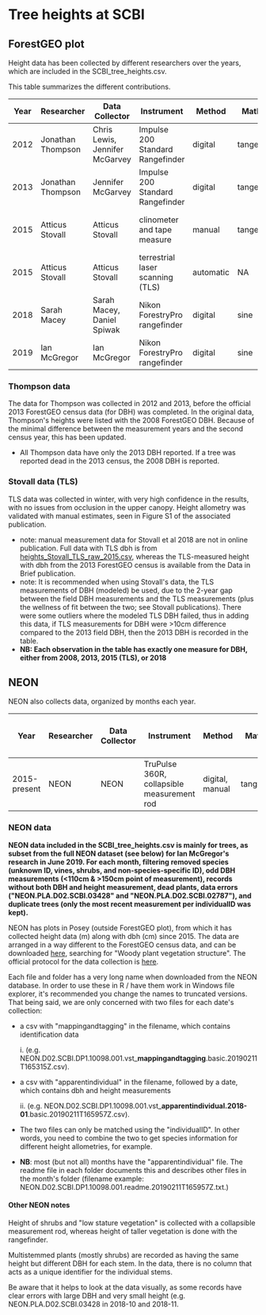 # Tree heights at SCBI

## ForestGEO plot
Height data has been collected by different researchers over the years, which are included in the SCBI_tree_heights.csv.

This table summarizes the different contributions.

|Year|Researcher|Data Collector|Instrument|Method|Math|# observations|Publication|
|---|----------|-------|-------|-----|-------|-----|--------|
|2012|Jonathan Thompson|Chris Lewis, Jennifer McGarvey|Impulse 200 Standard Rangefinder|digital|tangent|230|[Anderson-Texeira et al 2015](https://doi.org/10.1111/1365-2435.12470)
|2013|Jonathan Thompson|Jennifer McGarvey|Impulse 200 Standard Rangefinder|digital|tangent|60|[Anderson-Texeira et al 2015](https://doi.org/10.1111/1365-2435.12470)
|2015|Atticus Stovall|Atticus Stovall|clinometer and tape measure|manual|tangent|48|[Stovall et al 2018, For. Ecology & Man.](https://doi.org/10.1016/j.foreco.2018.06.004)
|2015|Atticus Stovall|Atticus Stovall|terrestrial laser scanning (TLS)|automatic|NA|329|[Stovall et al 2018 Data in Brief](https://doi.org/10.1016/j.dib.2018.06.046)
|2018|Sarah Macey|Sarah Macey, Daniel Spiwak |Nikon ForestryPro rangefinder|digital|sine|18
|2019|Ian McGregor|Ian McGregor|Nikon ForestryPro rangefinder|digital|sine|40

### Thompson data
The data for Thompson was collected in 2012 and 2013, before the official 2013 ForestGEO census data (for DBH) was completed. In the original data, Thompson's heights were listed with the 2008 ForestGEO DBH. Because of the minimal difference between the measurement years and the second census year, this has been updated. 
- All Thompson data have only the 2013 DBH reported. If a tree was reported dead in the 2013 census, the 2008 DBH is reported. 

### Stovall data (TLS)
TLS data was collected in winter, with very high confidence in the results, with no issues from occlusion in the upper canopy. Height allometry was validated with manual estimates, seen in Figure S1 of the associated publication.
- note: manual measurement data for Stovall et al 2018 are not in online publication. Full data with TLS dbh is from [heights_Stovall_TLS_raw_2015.csv](https://github.com/SCBI-ForestGEO/SCBI-ForestGEO-Data/tree/master/tree_dimensions/tree_heights/raw_data), whereas the TLS-measured height with dbh from the 2013 ForestGEO census is available from the Data in Brief publication.
- note: It is recommended when using Stovall's data, the TLS measurements of DBH (modeled) be used, due to the 2-year gap between the field DBH measurements and the TLS measurements (plus the wellness of fit between the two; see Stovall publications). There were some outliers where the modeled TLS DBH failed, thus in adding this data, if TLS measurements for DBH were >10cm difference compared to the 2013 field DBH, then the 2013 DBH is recorded in the table.
- **NB: Each observation in the table has exactly one measure for DBH, either from 2008, 2013, 2015 (TLS), or 2018**

## NEON
NEON also collects data, organized by months each year.

|Year|Researcher|Data Collector|Instrument|Method|Math|# observations|# observations full NEON dataset|
|---|----------|-------|-------|-----|-------|-----|--------|
|2015-present|NEON|NEON|TruPulse 360R, collapsible measurement rod|digital, manual|tangent|876 (to end 2018), included in SCBI_tree_heights.csv|6500 (to end 2018)


### NEON data
**NEON data included in the SCBI_tree_heights.csv is mainly for trees, as subset from the full NEON dataset (see below) for Ian McGregor's research in June 2019. For each month, filtering removed species (unknown ID, vines, shrubs, and non-species-specific ID), odd DBH measurements (<110cm & >150cm point of measurement), records without both DBH and height measurement, dead plants, data errors ("NEON.PLA.D02.SCBI.03428" and "NEON.PLA.D02.SCBI.02787"), and duplicate trees (only the most recent measurement per individualID was kept).**


NEON has plots in Posey (outside ForestGEO plot), from which it has collected height data (m) along with dbh (cm) since 2015. The data are arranged in a way different to the ForestGEO census data, and can be downloaded [here](https://data.neonscience.org/static/browse.html), searching for "Woody plant vegetation structure". The official protocol for the data collection is [here](https://data.neonscience.org/data-product-view?dpCode=DP1.10098.001).

Each file and folder has a very long name when downloaded from the NEON database. In order to use these in R / have them work in Windows file explorer, it's recommended you change the names to truncated versions. That being said, we are only concerned with two files for each date's collection:
- a csv with "mappingandtagging" in the filename, which contains identification data 
    
    i. (e.g. NEON.D02.SCBI.DP1.10098.001.vst_**mappingandtagging**.basic.20190211T165315Z.csv).
- a csv with "apparentindividual" in the filename, followed by a date, which contains dbh and height measurements

    ii. (e.g. NEON.D02.SCBI.DP1.10098.001.vst_**apparentindividual.2018-01**.basic.20190211T165957Z.csv).
- The two files can only be matched using the "individualID". In other words, you need to combine the two to get species information for different height allometries, for example.
- **NB**: most (but not all) months have the "apparentindividual" file. The readme file in each folder documents this and describes other files in the month's folder (filename example: NEON.D02.SCBI.DP1.10098.001.readme.20190211T165957Z.txt.)

#### Other NEON notes
Height of shrubs and "low stature vegetation" is collected with a collapsible measurement rod, whereas height of taller vegetation is done with the rangefinder.

Multistemmed plants (mostly shrubs) are recorded as having the same height but different DBH for each stem. In the data, there is no column that acts as a unique identifier for the individual stems.

Be aware that it helps to look at the data visually, as some records have clear errors with large DBH and very small height (e.g. NEON.PLA.D02.SCBI.03428 in 2018-10 and 2018-11.
